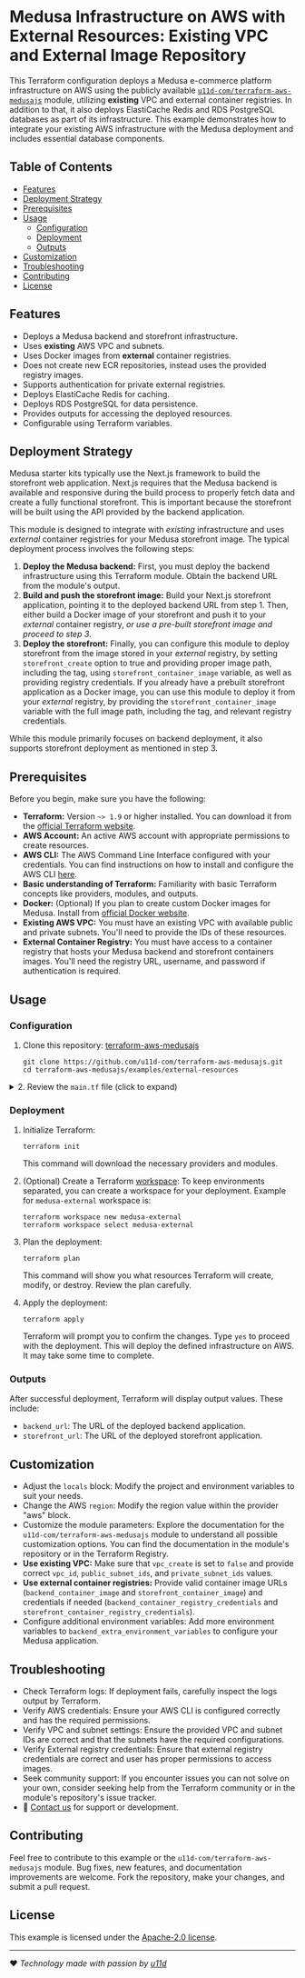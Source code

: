 # Medusa Infrastructure on AWS with External Resources: Existing VPC and External Image Repository

This Terraform configuration deploys a Medusa e-commerce platform infrastructure on AWS using the publicly available [`u11d-com/terraform-aws-medusajs`](https://registry.terraform.io/modules/u11d-com/medusajs/aws/latest) module, utilizing **existing** VPC and external container registries. In addition to that, it also deploys ElastiCache Redis and RDS PostgreSQL databases as part of its infrastructure. This example demonstrates how to integrate your existing AWS infrastructure with the Medusa deployment and includes essential database components.

## Table of Contents

- [Features](#features)
- [Deployment Strategy](#deployment-strategy)
- [Prerequisites](#prerequisites)
- [Usage](#usage)
  - [Configuration](#configuration)
  - [Deployment](#deployment)
  - [Outputs](#outputs)
- [Customization](#customization)
- [Troubleshooting](#troubleshooting)
- [Contributing](#contributing)
- [License](#license)

## Features

- Deploys a Medusa backend and storefront infrastructure.
- Uses **existing** AWS VPC and subnets.
- Uses Docker images from **external** container registries.
- Does not create new ECR repositories, instead uses the provided registry images.
- Supports authentication for private external registries.
- Deploys ElastiCache Redis for caching.
- Deploys RDS PostgreSQL for data persistence.
- Provides outputs for accessing the deployed resources.
- Configurable using Terraform variables.

## Deployment Strategy

Medusa starter kits typically use the Next.js framework to build the storefront web application. Next.js requires that the Medusa backend is available and responsive during the build process to properly fetch data and create a fully functional storefront. This is important because the storefront will be built using the API provided by the backend application.

This module is designed to integrate with *existing* infrastructure and uses *external* container registries for your Medusa storefront image. The typical deployment process involves the following steps:

1. **Deploy the Medusa backend:** First, you must deploy the backend infrastructure using this Terraform module. Obtain the backend URL from the module's output.
2. **Build and push the storefront image:** Build your Next.js storefront application, pointing it to the deployed backend URL from step 1. Then, either build a Docker image of your storefront and push it to your *external* container registry, *or use a pre-built storefront image and proceed to step 3*.
3. **Deploy the storefront:** Finally, you can configure this module to deploy storefront from the image stored in your *external* registry, by setting `storefront_create` option to true and providing proper image path, including the tag, using `storefront_container_image` variable, as well as providing registry credentials. If you already have a prebuilt storefront application as a Docker image, you can use this module to deploy it from your *external* registry, by providing the `storefront_container_image` variable with the full image path, including the tag, and relevant registry credentials.

While this module primarily focuses on backend deployment, it also supports storefront deployment as mentioned in step 3.

## Prerequisites

Before you begin, make sure you have the following:

- **Terraform:** Version `~> 1.9` or higher installed. You can download it from the [official Terraform website](https://www.terraform.io/downloads.html).
- **AWS Account:** An active AWS account with appropriate permissions to create resources.
- **AWS CLI:** The AWS Command Line Interface configured with your credentials. You can find instructions on how to install and configure the AWS CLI [here](https://docs.aws.amazon.com/cli/latest/userguide/getting-started-install.html).
- **Basic understanding of Terraform:** Familiarity with basic Terraform concepts like providers, modules, and outputs.
- **Docker:** (Optional) If you plan to create custom Docker images for Medusa. Install from [official Docker website](https://docs.docker.com/engine/install/).
- **Existing AWS VPC:** You must have an existing VPC with available public and private subnets. You'll need to provide the IDs of these resources.
- **External Container Registry:** You must have access to a container registry that hosts your Medusa backend and storefront containers images. You'll need the registry URL, username, and password if authentication is required.

## Usage

### Configuration

1. Clone this repository: [terraform-aws-medusajs](https://github.com/u11d-com/terraform-aws-medusajs)

    ```shell
    git clone https://github.com/u11d-com/terraform-aws-medusajs.git
    cd terraform-aws-medusajs/examples/external-resources
    ```

<details>
<summary>2. Review the <code>main.tf</code> file (click to expand)</summary>

This file contains the Terraform configuration for deploying the Medusa infrastructure.

- `terraform` block: Specifies the required Terraform version.
- `locals` block: Defines local variables for project and environment names. You can customize these.
- `provider "aws"` block: Configures the AWS provider and sets default tags for all resources. Change the region to match your desired location.
- `module "external_resources"` block: This is the core of the setup. It uses the `u11d-com/terraform-aws-medusajs` module to create your infrastructure with external resources. Here's a breakdown of the key parameters:
  - `source`: The location of the Terraform module.
  - `project`, `environment` and `owner`: These parameters are passed to the module and may be used to tag the AWS resources or other logic inside the module
  - `vpc_create`: Set to `false` to indicate usage of an existing VPC.
  - `vpc_id`: ID of the existing VPC.
  - `public_subnet_ids`: A list of IDs of the public subnets in your VPC.
  - `private_subnet_ids`: A list of IDs of the private subnets in your VPC.
  - `ecr_backend_create`: Set to `false` to prevent the creation of backend ECR repository.
  - `ecr_storefront_create`: Set to `false` to prevent the creation of storefront ECR repository.
  - `backend_create`: Specifies if to deploy backend application
  - `backend_container_image`: Specifies the Docker image URL for the Medusa backend.
  - `backend_container_registry_credentials`:  Credentials to access the external backend registry.
  - `storefront_create`: Specifies if to deploy storefront application.
  - `storefront_container_image`: Specifies the Docker image URL for the Medusa storefront.
  - `storefront_container_registry_credentials`:  Credentials to access the external storefront registry.
  - `elasticache_create`: Specifies if to create ElastiCache Redis cluster.
  - `rds_create`: Specifies if to create RDS PostgreSQL database.
- `output` blocks: Define values that will be displayed after deployment.

</details>

### Deployment

1. Initialize Terraform:

    ```shell
    terraform init
    ```

    This command will download the necessary providers and modules.
2. (Optional) Create a Terraform [workspace](https://developer.hashicorp.com/terraform/cli/workspaces): To keep environments separated, you can create a workspace for your deployment. Example for `medusa-external` workspace is:

    ```shell
    terraform workspace new medusa-external
    terraform workspace select medusa-external
    ```

3. Plan the deployment:

    ```shell
    terraform plan
    ```

    This command will show you what resources Terraform will create, modify, or destroy. Review the plan carefully.
4. Apply the deployment:

    ```shell
    terraform apply
    ```

    Terraform will prompt you to confirm the changes. Type `yes` to proceed with the deployment.
    This will deploy the defined infrastructure on AWS. It may take some time to complete.

### Outputs

After successful deployment, Terraform will display output values. These include:

- `backend_url`: The URL of the deployed backend application.
- `storefront_url`: The URL of the deployed storefront application.

## Customization

- Adjust the `locals` block: Modify the project and environment variables to suit your needs.
- Change the AWS `region`: Modify the region value within the provider "aws" block.
- Customize the module parameters: Explore the documentation for the `u11d-com/terraform-aws-medusajs` module to understand all possible customization options. You can find the documentation in the module's repository or in the Terraform Registry.
- **Use existing VPC:** Make sure that `vpc_create` is set to `false` and provide correct `vpc_id`, `public_subnet_ids`, and `private_subnet_ids` values.
- **Use external container registries:** Provide valid container image URLs (`backend_container_image` and `storefront_container_image`) and credentials if needed (`backend_container_registry_credentials` and `storefront_container_registry_credentials`).
- Configure additional environment variables: Add more environment variables to `backend_extra_environment_variables` to configure your Medusa application.

## Troubleshooting

- Check Terraform logs: If deployment fails, carefully inspect the logs output by Terraform.
- Verify AWS credentials: Ensure your AWS CLI is configured correctly and has the required permissions.
- Verify VPC and subnet settings: Ensure the provided VPC and subnet IDs are correct and that the subnets have the required configurations.
- Verify External registry credentials: Ensure that external registry credentials are correct and user has proper permissions to access images.
- Seek community support: If you encounter issues you can not solve on your own, consider seeking help from the Terraform community or in the module's repository's issue tracker.
- :email: [Contact us](mailto:hello@u11d.com) for support or development.

## Contributing

Feel free to contribute to this example or the `u11d-com/terraform-aws-medusajs` module. Bug fixes, new features, and documentation improvements are welcome. Fork the repository, make your changes, and submit a pull request.

## License

This example is licensed under the [Apache-2.0 license](https://www.apache.org/licenses/LICENSE-2.0).

---
:heart: *Technology made with passion by [u11d](https://u11d.com)*
